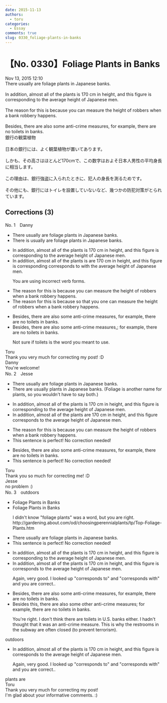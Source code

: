 ```yaml
---
date: 2015-11-13
authors:
  - toru
categories:
  - Essay
comments: true
slug: 0330_foliage-plants-in-banks
---
```


# 【No. 0330】Foliage Plants in Banks
<div class="date">Nov 13, 2015 12:10</div>
<div id="post"><div id="body_show_ori">
There usually are foliage plants in Japanese banks.<br/><br/>In addition, almost all of the plants is 170 cm in height, and this figure is corresponding to the average height of Japanese men.<br/><br/>The reason for this is because you can measure the height of robbers when a bank robbery happens.<br/><br/>Besides, there are also some anti-crime measures, for example, there are no toilets in banks.
</div></div>

<!-- more -->

<div id="post_ja"><div id="body_show_mo">
銀行の観葉植物<br/><br/>日本の銀行には、よく観葉植物が置いてあります。<br/><br/>しかも、その高さはほとんど170cmで、この数字はおよそ日本人男性の平均身長に相当します。<br/><br/>この理由は、銀行強盗に入られたときに、犯人の身長を測るためです。<br/><br/>その他にも、銀行にはトイレを設置していないなど、幾つかの防犯対策がとられています。
</div></div>

## Corrections (3)
<div id="block"><div class="first_name"> No. 1　<span class="just_name">Danny</span></div><div id="block2">
<ul class="correction_field">
<li class="incorrect">There usually are foliage plants in Japanese banks.</li>
<li class="corrected correct">
There <span class="f_red">is </span>usually <span class="sline">are</span> foliage <span class="sline">plants</span> in Japanese banks.
</li>
</ul>
<ul class="correction_field">
<li class="incorrect">In addition, almost all of the plants is 170 cm in height, and this figure is corresponding to the average height of Japanese men.</li>
<li class="corrected correct">
In addition, almost all of the plants <span class="sline">is</span> <span class="f_red">are </span>170 cm in height, and this <span class="f_red"><span class="sline">figure is</span></span> <span class="sline">corresponding</span><span class="f_gray"> corresponds </span><span class="sline">to</span> <span class="f_red">with </span>the average height of Japanese men.
<p class="correction_comment">You are using incorrect verb forms.</p>
</li>
</ul>
<ul class="correction_field">
<li class="incorrect">The reason for this is because you can measure the height of robbers when a bank robbery happens.</li>
<li class="corrected correct">
The reason for this is <span class="sline">because</span> <span class="f_red">so that </span><span class="sline">you</span> <span class="f_red">one </span>can measure the height of robbers when a bank robbery happens.
</li>
</ul>
<ul class="correction_field">
<li class="incorrect">Besides, there are also some anti-crime measures, for example, there are no toilets in banks.</li>
<li class="corrected correct">
<span class="sline">Besides,</span> there are also some anti-crime measures<span class="sline">,<span class="f_red">;</span></span> for example, there are no toilets in banks.
<p class="correction_comment">Not sure if toilets is the word you meant to use.</p>
</li>
</ul>
</div><div class="name"><span class="just_name">Toru</span><br>
Thank you very much for correcting my post! :D
</div>
<div class="name"><span class="just_name">Danny</span><br>
You're welcome!<br/>
</div>
</div>
<div id="block"><div class="first_name"> No. 2　<span class="just_name">Jesse</span></div><div id="block2">
<ul class="correction_field">
<li class="incorrect">There usually are foliage plants in Japanese banks.</li>
<li class="corrected correct">
There <span class="f_blue">are</span> usually plants in Japanese banks. (Foliage is another name for plants, so you wouldn't have to say both.)
</li>
</ul>
<ul class="correction_field">
<li class="incorrect">In addition, almost all of the plants is 170 cm in height, and this figure is corresponding to the average height of Japanese men.</li>
<li class="corrected correct">
In addition, almost all of the plants <span class="f_blue">are</span> 170 cm in height, and this figure correspond<span class="f_blue">s </span>to the average height of Japanese men.
</li>
</ul>
<ul class="correction_field">
<li class="incorrect">The reason for this is because you can measure the height of robbers when a bank robbery happens.</li>
<li class="corrected perfect">This sentence is perfect! No correction needed!</li>
</ul>
<ul class="correction_field">
<li class="incorrect">Besides, there are also some anti-crime measures, for example, there are no toilets in banks.</li>
<li class="corrected perfect">This sentence is perfect! No correction needed!</li>
</ul>
</div><div class="name"><span class="just_name">Toru</span><br>
Thank you so much for correcting me! :D
</div>
<div class="name"><span class="just_name">Jesse</span><br>
no problem :)
</div>
</div>
<div id="block"><div class="first_name"> No. 3　<span class="just_name">outdoors</span></div><div id="block2">
<ul class="correction_field">
<li class="incorrect">Foliage Plants in Banks</li>
<li class="corrected correct">
Foliage Plants in Banks
<p class="correction_comment">I didn't know "foliage plants" was a word, but you are right. http://gardening.about.com/od/choosingperennialplants/tp/Top-Foliage-Plants.htm</p>
</li>
</ul>
<ul class="correction_field">
<li class="incorrect">There usually are foliage plants in Japanese banks.</li>
<li class="corrected perfect">This sentence is perfect! No correction needed!</li>
</ul>
<ul class="correction_field">
<li class="incorrect">In addition, almost all of the plants is 170 cm in height, and this figure is corresponding to the average height of Japanese men.</li>
<li class="corrected correct">
In addition, almost all of the plants is 170 cm in height, and this figure<span class="sline"> is</span><span class="f_blue"> </span>correspond<span class="f_blue">s</span> to the average height of Japanese men.
<p class="correction_comment">Again, very good. I looked up "corresponds to" and "corresponds with" and you are correct..</p>
</li>
</ul>
<ul class="correction_field">
<li class="incorrect">Besides, there are also some anti-crime measures, for example, there are no toilets in banks.</li>
<li class="corrected correct">
Besides <span class="f_blue">this</span>, there are also some <span class="f_blue">other </span>anti-crime measures; for example, there are no toilets in banks.
<p class="correction_comment">You're right. I don't think there are toilets in U.S. banks either. I hadn't thought that it was an anti-crime measure. This is why the restrooms in the subway are often closed (to prevent terrorism).</p>
</li>
</ul>
</div><div class="name"><span class="just_name">outdoors</span><br><div class="quote_field"><ul class="correction_field">
<li class="corrected correct">
In addition, almost all of the plants is 170 cm in height, and this figure<span class="sline"> is</span><span class="f_blue"> </span>correspond<span class="f_blue">s</span> to the average height of Japanese men.
<p class="correction_comment">
Again, very good. I looked up "corresponds to" and "corresponds with" and you are correct..
</p>
</li>
</ul></div>
plants are 
</div>
<div class="name"><span class="just_name">Toru</span><br>
Thank you very much for correcting my post!<br/>I'm glad about your informative comments. :)
</div>
</div>
